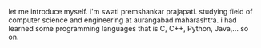 let me introduce myself. i'm swati premshankar prajapati. studying field of computer science and engineering at aurangabad maharashtra. i had learned some programming languages that is C, C++, Python, Java,... so on.
